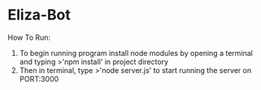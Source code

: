# Eliza-Bot
How To Run:
1. To begin running program install node modules by opening a terminal and typing >'npm install' in project directory
2. Then in terminal, type >'node server.js' to start running the server on PORT:3000
